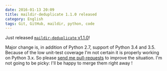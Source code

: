 ```yaml
---
date: 2016-01-13 20:09
title: maildir-deduplicate 1.1.0 released
category: English
tags: Git, GitHub, maildir, python, code
---
```


Just released [`maildir-deduplicate`
v1.1.0](https://pypi.python.org/pypi/maildir-deduplicate/1.1.0)!

Major change is, in addition of Python 2.7, support of Python 3.4 and 3.5.
Because of the low unit-test coverage I'm not certain it is properly working on
Python 3.x. So please [send me
pull-requests](https://github.com/kdeldycke/maildir-deduplicate) to improve the
situation. I'm not going to be picky: I'll be happy to merge them right away !
